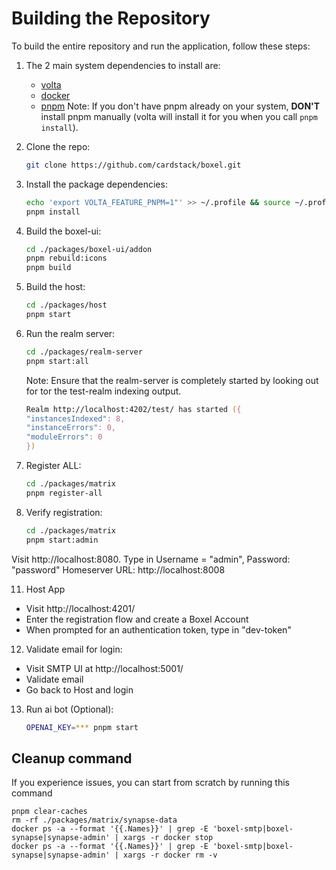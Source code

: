 # Building the Repository

To build the entire repository and run the application, follow these steps:

1. The 2 main system dependencies to install are:

   - [volta](https://docs.volta.sh/guide/getting-started)
   - [docker](https://docs.docker.com/get-docker/)
   - [pnpm](https://docs.volta.sh/advanced/pnpm) Note: If you don't have pnpm already on your system, **DON'T** install pnpm manually (volta will install it for you when you call `pnpm install`).

2. Clone the repo:

   ```zsh
   git clone https://github.com/cardstack/boxel.git
   ```

3. Install the package dependencies:

   ```zsh
   echo 'export VOLTA_FEATURE_PNPM=1"' >> ~/.profile && source ~/.profile
   pnpm install
   ```

4. Build the boxel-ui:

   ```zsh
   cd ./packages/boxel-ui/addon
   pnpm rebuild:icons
   pnpm build
   ```

5. Build the host:

   ```zsh
   cd ./packages/host
   pnpm start
   ```

6. Run the realm server:

   ```zsh
   cd ./packages/realm-server
   pnpm start:all
   ```

   Note: Ensure that the realm-server is completely started by looking out for tor the test-realm indexing output.

   ```zsh
   Realm http://localhost:4202/test/ has started ({
   "instancesIndexed": 8,
   "instanceErrors": 0,
   "moduleErrors": 0
   })
   ```

7. Register ALL:

   ```zsh
   cd ./packages/matrix
   pnpm register-all
   ```

8. Verify registration:

   ```zsh
   cd ./packages/matrix
   pnpm start:admin
   ```

Visit http://localhost:8080. Type in Username = "admin", Password: "password" Homeserver URL: http://localhost:8008

11. Host App

- Visit http://localhost:4201/
- Enter the registration flow and create a Boxel Account
- When prompted for an authentication token, type in "dev-token"

12. Validate email for login:

- Visit SMTP UI at http://localhost:5001/
- Validate email
- Go back to Host and login

13. Run ai bot (Optional):

    ```zsh
    OPENAI_KEY=*** pnpm start
    ```

## Cleanup command

If you experience issues, you can start from scratch by running this command

```
pnpm clear-caches
rm -rf ./packages/matrix/synapse-data
docker ps -a --format '{{.Names}}' | grep -E 'boxel-smtp|boxel-synapse|synapse-admin' | xargs -r docker stop
docker ps -a --format '{{.Names}}' | grep -E 'boxel-smtp|boxel-synapse|synapse-admin' | xargs -r docker rm -v
```
